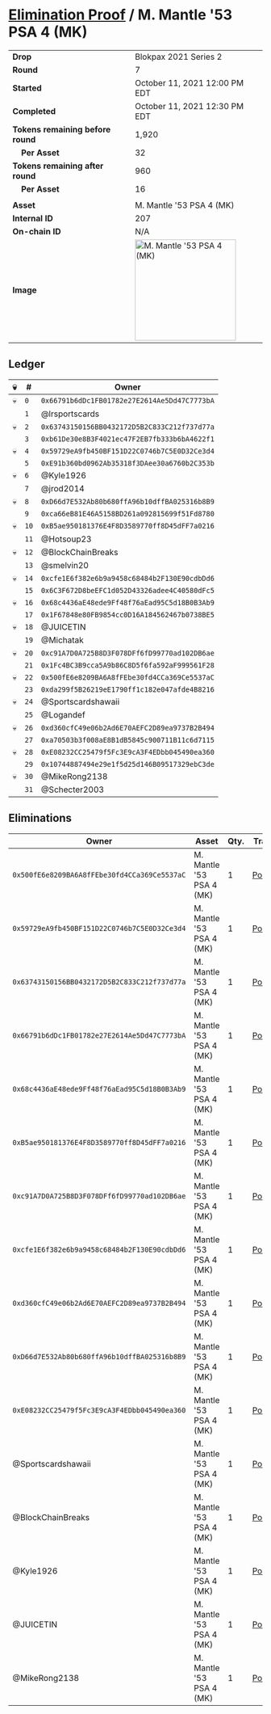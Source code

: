 # [Elimination Proof](./readme.md) / M. Mantle &#039;53 PSA 4 (MK)

|||
|---|---|
| **Drop** | Blokpax 2021 Series 2 |
| **Round** | 7 |
| **Started** | October 11, 2021 12:00 PM EDT |
| **Completed** | October 11, 2021 12:30 PM EDT |
| **Tokens remaining before round** | 1,920 |
| **&nbsp;&nbsp;&nbsp;&nbsp;Per Asset** | 32 |
| **Tokens remaining after round** | 960 |
| **&nbsp;&nbsp;&nbsp;&nbsp;Per Asset** | 16 |
| | |
| **Asset** | M. Mantle &#039;53 PSA 4 (MK) |
| **Internal ID** | 207 |
| **On-chain ID** | N/A |
| **Image** | <img src="https://tcdn.blokpax.com/9484ebfa-63a4-44d9-8b50-23b30b525748/c6356d29bb4b09e4d95df60503d2f4463e424693bbbe24b34d63e67fa7bde3f6.jpg" height="200" alt="M. Mantle &#039;53 PSA 4 (MK)" /> |

## Ledger

| 💀 | # | Owner |
| --- | --- | --- |
| 💀 | `0` | `0x66791b6dDc1FB01782e27E2614Ae5Dd47C7773bA` |
|  | `1` | @lrsportscards |
| 💀 | `2` | `0x63743150156BB0432172D5B2C833C212f737d77a` |
|  | `3` | `0xb61De30e8B3F4021ec47F2EB7fb333b6bA4622f1` |
| 💀 | `4` | `0x59729eA9fb450BF151D22C0746b7C5E0D32Ce3d4` |
|  | `5` | `0xE91b360bd0962Ab35318f3DAee30a6760b2C353b` |
| 💀 | `6` | @Kyle1926 |
|  | `7` | @jrod2014 |
| 💀 | `8` | `0xD66d7E532Ab80b680ffA96b10dffBA025316b8B9` |
|  | `9` | `0xca66eB81E46A5158BD261a092815699f51Fd8780` |
| 💀 | `10` | `0xB5ae950181376E4F8D3589770ff8D45dFF7a0216` |
|  | `11` | @Hotsoup23 |
| 💀 | `12` | @BlockChainBreaks |
|  | `13` | @smelvin20 |
| 💀 | `14` | `0xcfe1E6f382e6b9a9458c68484b2F130E90cdbDd6` |
|  | `15` | `0x6C3F672D8beEFC1d052D43326adee4C40580dFc5` |
| 💀 | `16` | `0x68c4436aE48ede9Ff48f76aEad95C5d18B0B3Ab9` |
|  | `17` | `0x1F67848e80FB9854cc0D16A184562467b0738BE5` |
| 💀 | `18` | @JUICETIN |
|  | `19` | @Michatak |
| 💀 | `20` | `0xc91A7D0A725B8D3F078DFf6fD99770ad102DB6ae` |
|  | `21` | `0x1Fc4BC3B9cca5A9b86C8D5f6fa592aF999561F28` |
| 💀 | `22` | `0x500fE6e8209BA6A8fFEbe30fd4CCa369Ce5537aC` |
|  | `23` | `0xda299f5B26219eE1790ff1c182e047afde4B8216` |
| 💀 | `24` | @Sportscardshawaii |
|  | `25` | @Logandef |
| 💀 | `26` | `0xd360cfC49e06b2Ad6E70AEFC2D89ea9737B2B494` |
|  | `27` | `0xa70503b3f008aE8B1dB5845c900711B11c6d7115` |
| 💀 | `28` | `0xE08232CC25479f5Fc3E9cA3F4EDbb045490ea360` |
|  | `29` | `0x10744887494e29e1f5d25d146B09517329ebC3de` |
| 💀 | `30` | @MikeRong2138 |
|  | `31` | @Schecter2003 |


## Eliminations

| Owner | Asset | Qty. | Transaction |
| --- | --- | --- | --- |
| `0x500fE6e8209BA6A8fFEbe30fd4CCa369Ce5537aC` | M. Mantle '53 PSA 4 (MK) | 1 | [Polygonscan](https://polygonscan.com/tx/0x386efaa1f54ab079d72bee5bb4e9d775ed8eb913e539486bed34786bdb7df05b) |
| `0x59729eA9fb450BF151D22C0746b7C5E0D32Ce3d4` | M. Mantle '53 PSA 4 (MK) | 1 | [Polygonscan](https://polygonscan.com/tx/0x37f760fb3a1bfbcdc347abdd1ca788e9bd79fc5aee30827cbae019c840ddd58d) |
| `0x63743150156BB0432172D5B2C833C212f737d77a` | M. Mantle '53 PSA 4 (MK) | 1 | [Polygonscan](https://polygonscan.com/tx/0x504e166e3a7d56d5fe6ac8ee1c2fcb8d9f75c686f5e43c3baf01f014ce716de3) |
| `0x66791b6dDc1FB01782e27E2614Ae5Dd47C7773bA` | M. Mantle '53 PSA 4 (MK) | 1 | [Polygonscan](https://polygonscan.com/tx/0x383f2472e6cea2824137c40944e9798a06d259f1e84be051127b6103c203c2e9) |
| `0x68c4436aE48ede9Ff48f76aEad95C5d18B0B3Ab9` | M. Mantle '53 PSA 4 (MK) | 1 | [Polygonscan](https://polygonscan.com/tx/0x08fc74117d5b617c483a6eacb0682ee1561217864857780b5d2bef2a734369b4) |
| `0xB5ae950181376E4F8D3589770ff8D45dFF7a0216` | M. Mantle '53 PSA 4 (MK) | 1 | [Polygonscan](https://polygonscan.com/tx/0xbec947e292271ea26551aa5e84864b3c50f49ea1892414485fbb5f1edb1daf3c) |
| `0xc91A7D0A725B8D3F078DFf6fD99770ad102DB6ae` | M. Mantle '53 PSA 4 (MK) | 1 | [Polygonscan](https://polygonscan.com/tx/0x7a85eb2cb98ad4830545259e4c629cf829af75374d5a537757525ad041bc9ee3) |
| `0xcfe1E6f382e6b9a9458c68484b2F130E90cdbDd6` | M. Mantle '53 PSA 4 (MK) | 1 | [Polygonscan](https://polygonscan.com/tx/0x6f6c60a0ff98f57fdd7b1a2a7bda409c3406570965ad9cf26792cf36730f7450) |
| `0xd360cfC49e06b2Ad6E70AEFC2D89ea9737B2B494` | M. Mantle '53 PSA 4 (MK) | 1 | [Polygonscan](https://polygonscan.com/tx/0x3317856e6b5003b8b4a398228dbc033c2f38a51624680fe394badd32e0abe151) |
| `0xD66d7E532Ab80b680ffA96b10dffBA025316b8B9` | M. Mantle '53 PSA 4 (MK) | 1 | [Polygonscan](https://polygonscan.com/tx/0x442344c20e341df0141c784770ddb0c93b033db95d8323ee480d27619fa711e8) |
| `0xE08232CC25479f5Fc3E9cA3F4EDbb045490ea360` | M. Mantle '53 PSA 4 (MK) | 1 | [Polygonscan](https://polygonscan.com/tx/0x4d896b417ece7b7d0dbdd86717ec2ab65ce46dbfd31ea6a90e257c739bfa8c69) |
| @Sportscardshawaii | M. Mantle '53 PSA 4 (MK) | 1 | [Polygonscan](https://polygonscan.com/tx/0xb8bc2a068458b96f28a32a205f4ff4a27d83a556032b78d16bcc7dbc5bb145a8) |
| @BlockChainBreaks | M. Mantle '53 PSA 4 (MK) | 1 | [Polygonscan](https://polygonscan.com/tx/0x7dc16c8d6f1bbc2a658e541fbc253a69b3b60e1bb4dc76564ff10bee7e75cfd7) |
| @Kyle1926 | M. Mantle '53 PSA 4 (MK) | 1 | [Polygonscan](https://polygonscan.com/tx/0x19ad6e3f75fe6bfd363c0c5b8505c8a173aabefdefd4651c9cfdc989676e4e6c) |
| @JUICETIN | M. Mantle '53 PSA 4 (MK) | 1 | [Polygonscan](https://polygonscan.com/tx/0x07be826442743f8aeeff158bf3f277a4dbf5125034ad44cd5c62772fa544eff0) |
| @MikeRong2138 | M. Mantle '53 PSA 4 (MK) | 1 | [Polygonscan](https://polygonscan.com/tx/0x4354e6061233e91335fa6cb08ce223517d33c7ae85ce7c7d0ebbd04436e8e264) |
